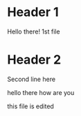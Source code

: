 # Header 1
Hello there! 1st file 

# Header 2
Second line here

hello there how are you

this file is edited
